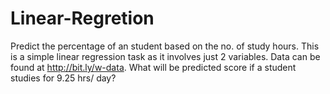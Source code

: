 # Linear-Regretion
Predict the percentage of an student based on the no. of study hours. This is a simple linear regression task as it involves just 2 variables. Data can be found at http://bit.ly/w-data. What will be predicted score if a student studies for 9.25 hrs/ day?
